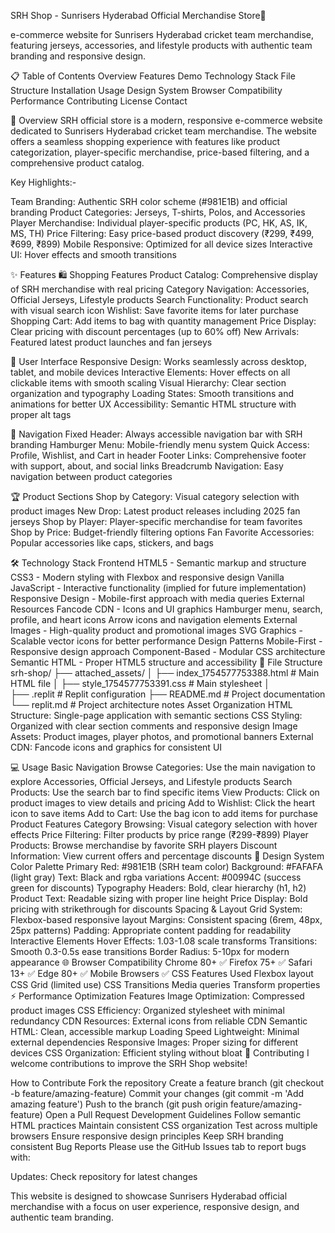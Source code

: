 SRH Shop - Sunrisers Hyderabad Official Merchandise Store🧡

e-commerce website for Sunrisers Hyderabad cricket team merchandise, featuring jerseys, accessories, and lifestyle products with authentic team branding and responsive design.

📋 Table of Contents
Overview
Features
Demo
Technology Stack
File Structure
Installation
Usage
Design System
Browser Compatibility
Performance
Contributing
License
Contact

🏏 Overview
SRH official store is a modern, responsive e-commerce website dedicated to Sunrisers Hyderabad cricket team merchandise. The website offers a seamless shopping experience with features like product categorization, player-specific merchandise, price-based filtering, and a comprehensive product catalog.

Key Highlights:-

Team Branding: Authentic SRH color scheme (#981E1B) and official branding
Product Categories: Jerseys, T-shirts, Polos, and Accessories
Player Merchandise: Individual player-specific products (PC, HK, AS, IK, MS, TH)
Price Filtering: Easy price-based product discovery (₹299, ₹499, ₹699, ₹899)
Mobile Responsive: Optimized for all device sizes
Interactive UI: Hover effects and smooth transitions

✨ Features
🛍️ Shopping Features
Product Catalog: Comprehensive display of SRH merchandise with real pricing
Category Navigation: Accessories, Official Jerseys, Lifestyle products
Search Functionality: Product search with visual search icon
Wishlist: Save favorite items for later purchase
Shopping Cart: Add items to bag with quantity management
Price Display: Clear pricing with discount percentages (up to 60% off)
New Arrivals: Featured latest product launches and fan jerseys

🎨 User Interface
Responsive Design: Works seamlessly across desktop, tablet, and mobile devices
Interactive Elements: Hover effects on all clickable items with smooth scaling
Visual Hierarchy: Clear section organization and typography
Loading States: Smooth transitions and animations for better UX
Accessibility: Semantic HTML structure with proper alt tags

📱 Navigation
Fixed Header: Always accessible navigation bar with SRH branding
Hamburger Menu: Mobile-friendly menu system
Quick Access: Profile, Wishlist, and Cart in header
Footer Links: Comprehensive footer with support, about, and social links
Breadcrumb Navigation: Easy navigation between product categories

🏆 Product Sections
Shop by Category: Visual category selection with product images
New Drop: Latest product releases including 2025 fan jerseys
Shop by Player: Player-specific merchandise for team favorites
Shop by Price: Budget-friendly filtering options
Fan Favorite Accessories: Popular accessories like caps, stickers, and bags

🛠️ Technology Stack
Frontend
HTML5 - Semantic markup and structure
CSS3 - Modern styling with Flexbox and responsive design
Vanilla JavaScript - Interactive functionality (implied for future implementation)
Responsive Design - Mobile-first approach with media queries
External Resources
Fancode CDN - Icons and UI graphics
Hamburger menu, search, profile, and heart icons
Arrow icons and navigation elements
External Images - High-quality product and promotional images
SVG Graphics - Scalable vector icons for better performance
Design Patterns
Mobile-First - Responsive design approach
Component-Based - Modular CSS architecture
Semantic HTML - Proper HTML5 structure and accessibility
📁 File Structure
srh-shop/
├── attached_assets/
│   ├── index_1754577753388.html    # Main HTML file
│   ├── style_1754577753391.css     # Main stylesheet
│   
├── .replit                         # Replit configuration
├── README.md                       # Project documentation
└── replit.md                       # Project architecture notes
Asset Organization
HTML Structure: Single-page application with semantic sections
CSS Styling: Organized with clear section comments and responsive design
Image Assets: Product images, player photos, and promotional banners
External CDN: Fancode icons and graphics for consistent UI

💻 Usage
Basic Navigation
Browse Categories: Use the main navigation to explore Accessories, Official Jerseys, and Lifestyle products
Search Products: Use the search bar to find specific items
View Products: Click on product images to view details and pricing
Add to Wishlist: Click the heart icon to save items
Add to Cart: Use the bag icon to add items for purchase
Product Features
Category Browsing: Visual category selection with hover effects
Price Filtering: Filter products by price range (₹299-₹899)
Player Products: Browse merchandise by favorite SRH players
Discount Information: View current offers and percentage discounts
🎨 Design System
Color Palette
Primary Red: #981E1B (SRH team color)
Background: #FAFAFA (light gray)
Text: Black and rgba variations
Accent: #00994C (success green for discounts)
Typography
Headers: Bold, clear hierarchy (h1, h2)
Product Text: Readable sizing with proper line height
Price Display: Bold pricing with strikethrough for discounts
Spacing & Layout
Grid System: Flexbox-based responsive layout
Margins: Consistent spacing (6rem, 48px, 25px patterns)
Padding: Appropriate content padding for readability
Interactive Elements
Hover Effects: 1.03-1.08 scale transforms
Transitions: Smooth 0.3-0.5s ease transitions
Border Radius: 5-10px for modern appearance
🌐 Browser Compatibility
Chrome 80+ ✅
Firefox 75+ ✅
Safari 13+ ✅
Edge 80+ ✅
Mobile Browsers ✅
CSS Features Used
Flexbox layout
CSS Grid (limited use)
CSS Transitions
Media queries
Transform properties
⚡ Performance
Optimization Features
Image Optimization: Compressed product images
CSS Efficiency: Organized stylesheet with minimal redundancy
CDN Resources: External icons from reliable CDN
Semantic HTML: Clean, accessible markup
Loading Speed
Lightweight: Minimal external dependencies
Responsive Images: Proper sizing for different devices
CSS Organization: Efficient styling without bloat
🤝 Contributing
I welcome contributions to improve the SRH Shop website!

How to Contribute
Fork the repository
Create a feature branch (git checkout -b feature/amazing-feature)
Commit your changes (git commit -m 'Add amazing feature')
Push to the branch (git push origin feature/amazing-feature)
Open a Pull Request
Development Guidelines
Follow semantic HTML practices
Maintain consistent CSS organization
Test across multiple browsers
Ensure responsive design principles
Keep SRH branding consistent
Bug Reports
Please use the GitHub Issues tab to report bugs with:


Updates: Check repository for latest changes

This website is designed to showcase Sunrisers Hyderabad official merchandise with a focus on user experience, responsive design, and authentic team branding.
